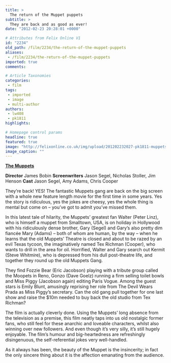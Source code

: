 ```yaml
---
title: >
  The return of the Muppet puppets
subtitle: >
  They are back and as good as ever!
date: "2012-02-23 20:28:01 +0000"

# Attributes from Felix Online V1
id: "2234"
old_path: /film/2234/the-return-of-the-muppet-puppets
aliases:
 - /film/2234/the-return-of-the-muppet-puppets
imported: true
comments:

# Article Taxonomies
categories:
 - film
tags:
 - imported
 - image
 - multi-author
authors:
 - lw408
 - pk1811
highlights:

# Homepage control params
headline: true
featured: true
image: "http://felixonline.co.uk/img/upload/201202232027-pk1811-muppetsmovie.jpg"
image_caption: ""
---
```


[__The Muppets__](http://www.imdb.com/title/tt1204342/)

__Director__ James Bobin
__Screenwriters__ Jason Segel, Nicholas Stoller, Jim Henson
__Cast__ Jason Segel, Amy Adams, Chris Cooper

They’re back! YES! The fantastic Muppets gang are back on the big screen with a whole new feature length movie for the first time in some years. Yes the story is ridiculous, yes the jokes are cheesy, yes the whole thing is mental but come on – you’ve got to admit you’ve missed them.

In this latest tale of hilarity, the Muppets’ greatest fan Walter (Peter Linz), who is himself a muppet from Smalltown, USA, is on holiday in Hollywood with his ridiculously dense brother, Gary (Segel) and Gary’s also pretty dim fiancée Mary (Adams) – both of whom are human, by the way – when he learns that the old Muppets’ Theatre is closed and about to be razed by an evil Texas tycoon, the imaginatively named Tex Richman (Cooper), who wants to drill in the area for oil. Horrified, Walter and Gary search out Kermit (Steve Whitmire), who is depressed from his dull post-theatre life, and together they round up the old Muppets Gang.

They find Fozzie Bear (Eric Jacobson) playing with a tribute group called the Moopets in Reno, Gonzo (Dave Goelz) running a firm selling toilet bowls and Miss Piggy (Jacobson again) editing Paris Vogue. Among the guest stars is Emily Blunt, amusingly reprising her role from The Devil Wears Prada as Miss Piggy’s secretary. Can the old gang pull together for one last show and raise the $10m needed to buy back the old studio from Tex Richman?

The film is actually cleverly done. Using the Muppets’ long absence from the television as a premise, this film neatly taps into us old nostalgic former fans, who still feel for these anarchic and loveable characters, whilst also winning over new followers. And even though it’s very silly, it’s still hugely enjoyable. The film’s humour and big-heartedness are refreshingly disingenuous, the self-referential jokes very well-handled.

As it always has been, the beauty of the Muppet is the insincerity; in fact the only sincere thing about it is the affection emanating from the audience.
